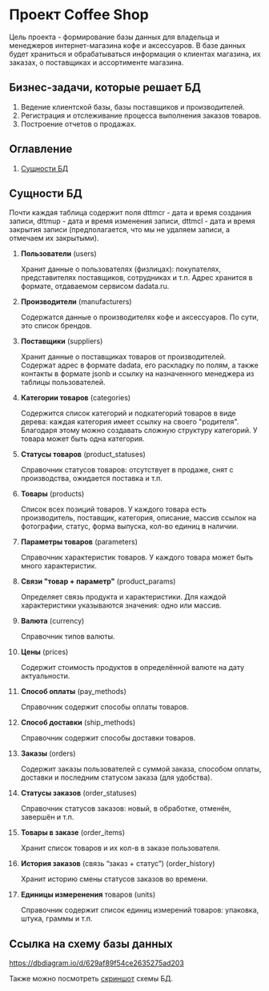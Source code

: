 # Проект Coffee Shop

Цель проекта - формирование базы данных для владельца и менеджеров интернет-магазина кофе и аксессуаров. В базе данных будет храниться и обрабатываться информация о клиентах магазина, их заказах, о поставщиках и ассортименте магазина.

## Бизнес-задачи, которые решает БД

1. Ведение клиентской базы, базы поставщиков и производителей.
1. Регистрация и отслеживание процесса выполнения заказов товаров.
1. Построение отчетов о продажах.

## Оглавление

1. [Сущности БД](/СущностиБД.md)

## Сущности БД

Почти каждая таблица содержит поля dttmcr - дата и время создания записи, dttmup - дата и время изменения записи, dttmcl - дата и время закрытия записи (предполагается, что мы не удаляем записи, а отмечаем их закрытыми).

1. **Пользователи** (users)
    
    Хранит данные о пользователях (физлицах): покупателях, представителях поставщиков, сотрудниках и т.п. Адрес хранится в формате, отдаваемом сервисом dadata.ru.

1. **Производители** (manufacturers)

    Содержатся данные о производителях кофе и аксессуаров. По сути, это список брендов.

1. **Поставщики** (suppliers)

    Хранит данные о поставщиках товаров от производителей. Содержат адрес в формате dadata, его раскладку по полям, а также контакты в формате jsonb и ссылку на назначенного менеджера из таблицы пользователей.

1. **Категории товаров** (categories)

    Содержится список категорий и подкатегорий товаров в виде дерева: каждая категория имеет ссылку на своего "родителя". Благодаря этому можно создавать сложную структуру категорий. У товара может быть одна категория.

1. **Статусы товаров** (product_statuses)

    Справочник статусов товаров: отсутствует в продаже, снят с производства, ожидается поставка и т.п. 

1. **Товары** (products)

    Список всех позиций товаров. У каждого товара есть производитель, поставщик, категория, описание, массив ссылок на фотографии, статус, форма выпуска, кол-во единиц в наличии.

1. **Параметры товаров** (parameters)

    Справочник характеристик товаров. У каждого товара может быть много характеристик.

1. **Связи "товар + параметр"** (product_params)

    Определяет связь продукта и характеристики. Для каждой характеристики указываются значения: одно или массив.

1. **Валюта** (currency)

    Справочник типов валюты.

1. **Цены** (prices)

    Содержит стоимость продуктов в определённой валюте на дату актуальности.

1. **Способ оплаты** (pay_methods)

    Справочник содержит способы оплаты товаров.

1. **Способ доставки** (ship_methods)

    Справочник содержит способы доставки товаров.

1. **Заказы** (orders)

    Содержит заказы пользователей с суммой заказа, способом оплаты, доставки и последним статусом заказа (для удобства).

1. **Статусы заказов** (order_statuses)

    Справочник статусов заказов: новый, в обработке, отменён, завершён и т.п.

1. **Товары в заказе** (order_items)

    Хранит список товаров и их кол-в в заказе пользователя.

1. **История заказов** (связь “заказ + статус”) (order_history)

    Хранит историю смены статусов заказов во времени.

1. **Единицы измеренения** товаров (units)

    Справочник содержит список единиц измерений товаров: упаковка, штука, граммы и т.п.

## Ссылка на схему базы данных

https://dbdiagram.io/d/629af89f54ce2635275ad203

Также можно посмотреть [скриншот](https://prnt.sc/Yzrh3TQPyhpa) схемы БД.



